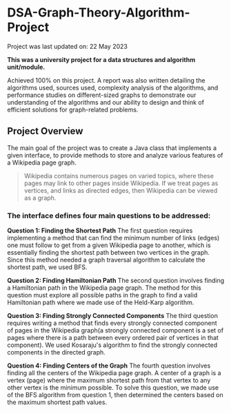 # DSA-Graph-Theory-Algorithm-Project

Project was last updated on: 22 May 2023

**This was a university project for a data structures and algorithm unit/module.**

Achieved 100% on this project. A report was also written detailing the algorithms used, sources used, complexity analysis of the algorithms, and performance studies on different-sized graphs to demonstrate our understanding of the algorithms and our ability to design and think of efficient solutions for graph-related problems.

## Project Overview

The main goal of the project was to create a Java class that implements a given interface, to provide methods to store and analyze various features of a Wikipedia page graph. 

> Wikipedia contains numerous pages on varied topics, where these pages may link to other pages inside Wikipedia. If we treat pages as vertices, and links as directed edges, then Wikipedia can be viewed as a graph.

### The interface defines four main questions to be addressed:

**Question 1: Finding the Shortest Path**
The first question requires implementing a method that can find the minimum number of links (edges) one must follow to get from a given Wikipedia page to another, which is essentially finding the shortest path between two vertices in the graph. Since this method needed a graph traversal algorithm to calculate the shortest path, we used BFS.

**Question 2: Finding Hamiltonian Path**
The second question involves finding a Hamiltonian path in the Wikipedia page graph. The method for this question must explore all possible paths in the graph to find a valid Hamiltonian path where we made use of the Held-Karp algorithm.

**Question 3: Finding Strongly Connected Components**
The third question requires writing a method that finds every strongly connected component of pages in the Wikipedia graph(a strongly connected component is a set of pages where there is a path between every ordered pair of vertices in that component). We used Kosaraju's algorithm to find the strongly connected components in the directed graph.

**Question 4: Finding Centers of the Graph**
The fourth question involves finding all the centers of the Wikipedia page graph. A center of a graph is a vertex (page) where the maximum shortest path from that vertex to any other vertex is the minimum possible. To solve this question, we made use of the BFS algorithm from question 1, then determined the centers based on the maximum shortest path values.
